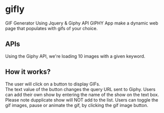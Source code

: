 # gifly
GIF Generator Using Jquery &amp; Giphy API 
GIPHY App make a dynamic web page that populates with gifs of your choice.

## APIs 
Using the Giphy API, we're loading 10 images with a given keyword.  

## How it works?
The user will click on a button to display GIFs.  
The text value of the button changes the query URL sent to Giphy. 
Users can add their own show by entering the name of the show on the text box.  
Please note dupplicate show will NOT add to the list.
Users can toggle the gif images, pause or animate the gif, by clicking the gif image button.



